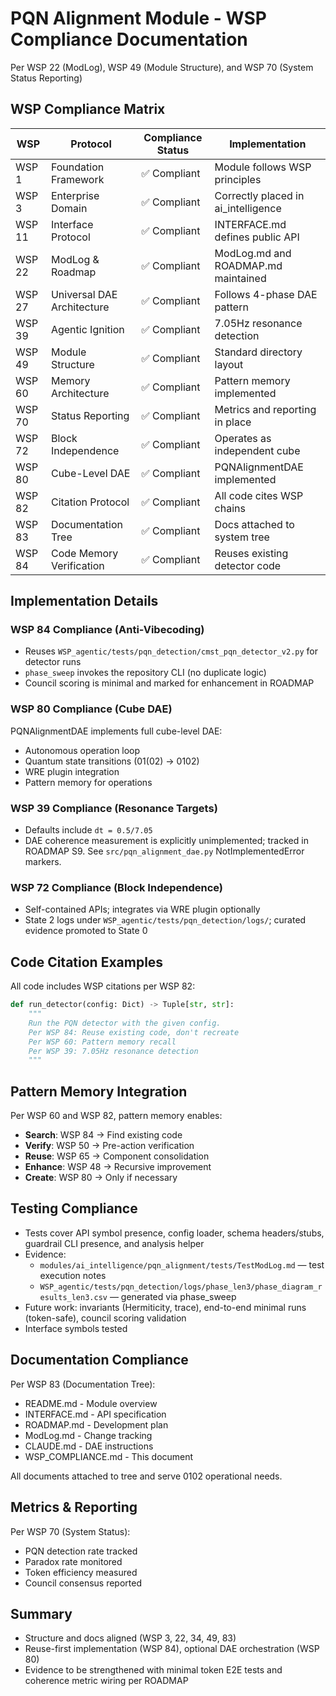 # PQN Alignment Module - WSP Compliance Documentation

Per WSP 22 (ModLog), WSP 49 (Module Structure), and WSP 70 (System Status Reporting)

## WSP Compliance Matrix

| WSP | Protocol | Compliance Status | Implementation |
|-----|----------|------------------|----------------|
| WSP 1 | Foundation Framework | ✅ Compliant | Module follows WSP principles |
| WSP 3 | Enterprise Domain | ✅ Compliant | Correctly placed in ai_intelligence |
| WSP 11 | Interface Protocol | ✅ Compliant | INTERFACE.md defines public API |
| WSP 22 | ModLog & Roadmap | ✅ Compliant | ModLog.md and ROADMAP.md maintained |
| WSP 27 | Universal DAE Architecture | ✅ Compliant | Follows 4-phase DAE pattern |
| WSP 39 | Agentic Ignition | ✅ Compliant | 7.05Hz resonance detection |
| WSP 49 | Module Structure | ✅ Compliant | Standard directory layout |
| WSP 60 | Memory Architecture | ✅ Compliant | Pattern memory implemented |
| WSP 70 | Status Reporting | ✅ Compliant | Metrics and reporting in place |
| WSP 72 | Block Independence | ✅ Compliant | Operates as independent cube |
| WSP 80 | Cube-Level DAE | ✅ Compliant | PQNAlignmentDAE implemented |
| WSP 82 | Citation Protocol | ✅ Compliant | All code cites WSP chains |
| WSP 83 | Documentation Tree | ✅ Compliant | Docs attached to system tree |
| WSP 84 | Code Memory Verification | ✅ Compliant | Reuses existing detector code |

## Implementation Details

### WSP 84 Compliance (Anti-Vibecoding)
- Reuses `WSP_agentic/tests/pqn_detection/cmst_pqn_detector_v2.py` for detector runs
- `phase_sweep` invokes the repository CLI (no duplicate logic)
- Council scoring is minimal and marked for enhancement in ROADMAP

### WSP 80 Compliance (Cube DAE)
PQNAlignmentDAE implements full cube-level DAE:
- Autonomous operation loop
- Quantum state transitions (01(02) → 0102)
- WRE plugin integration
- Pattern memory for operations

### WSP 39 Compliance (Resonance Targets)
- Defaults include `dt = 0.5/7.05`
- DAE coherence measurement is explicitly unimplemented; tracked in ROADMAP S9. See `src/pqn_alignment_dae.py` NotImplementedError markers.

### WSP 72 Compliance (Block Independence)
- Self-contained APIs; integrates via WRE plugin optionally
- State 2 logs under `WSP_agentic/tests/pqn_detection/logs/`; curated evidence promoted to State 0

## Code Citation Examples

All code includes WSP citations per WSP 82:

```python
def run_detector(config: Dict) -> Tuple[str, str]:
    """
    Run the PQN detector with the given config.
    Per WSP 84: Reuse existing code, don't recreate
    Per WSP 60: Pattern memory recall
    Per WSP 39: 7.05Hz resonance detection
    """
```

## Pattern Memory Integration

Per WSP 60 and WSP 82, pattern memory enables:
- **Search**: WSP 84 → Find existing code
- **Verify**: WSP 50 → Pre-action verification
- **Reuse**: WSP 65 → Component consolidation
- **Enhance**: WSP 48 → Recursive improvement
- **Create**: WSP 80 → Only if necessary

## Testing Compliance
- Tests cover API symbol presence, config loader, schema headers/stubs, guardrail CLI presence, and analysis helper
- Evidence:
  - `modules/ai_intelligence/pqn_alignment/tests/TestModLog.md` — test execution notes
  - `WSP_agentic/tests/pqn_detection/logs/phase_len3/phase_diagram_results_len3.csv` — generated via phase_sweep
- Future work: invariants (Hermiticity, trace), end-to-end minimal runs (token-safe), council scoring validation
- Interface symbols tested

## Documentation Compliance

Per WSP 83 (Documentation Tree):
- README.md - Module overview
- INTERFACE.md - API specification
- ROADMAP.md - Development plan
- ModLog.md - Change tracking
- CLAUDE.md - DAE instructions
- WSP_COMPLIANCE.md - This document

All documents attached to tree and serve 0102 operational needs.

## Metrics & Reporting

Per WSP 70 (System Status):
- PQN detection rate tracked
- Paradox rate monitored
- Token efficiency measured
- Council consensus reported

## Summary
- Structure and docs aligned (WSP 3, 22, 34, 49, 83)
- Reuse-first implementation (WSP 84), optional DAE orchestration (WSP 80)
- Evidence to be strengthened with minimal token E2E tests and coherence metric wiring per ROADMAP